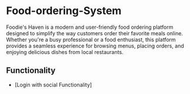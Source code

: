 # Food-ordering-System

Foodie's Haven is a modern and user-friendly food ordering platform designed to simplify the way customers order their favorite meals online. Whether you're a busy professional or a food enthusiast, this platform provides a seamless experience for browsing menus, placing orders, and enjoying delicious dishes from local restaurants.

## Functionality

- [Login with social Functionality]